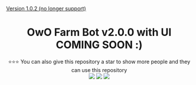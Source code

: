 [Version 1.0.2 (no longer support)](https://github.com/mid0aria/owofarmbot)<br>

<h1 align="center">OwO Farm Bot v2.0.0 with UI COMING SOON :)</h1>
    
<p align="center">
⭐⭐⭐ You can also give this repository a star to show more people and they can use this repository<br>
    <a href="https://github.com/Mid0aria/owofarmbotv2"><img src="https://hits.sh/github.com/Mid0aria/owofarmbotv2.svg?view=today-total&label=Repo%20Today/Total%20Views&color=770ca1&labelColor=007ec6"/></a>
    <a href="https://github.com/Mid0aria/owofarmbotv2"><img src="https://img.shields.io/github/last-commit/mid0aria/owofarmbotv2" /></a>
<a href="https://github.com/Mid0aria/owofarmbotv2/stargazers"><img src="https://img.shields.io/github/stars/Mid0aria/owofarmbotv2" /></a>

</p>

